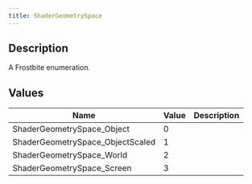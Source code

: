 ```yaml
---
title: ShaderGeometrySpace
---
```

## Description

A Frostbite enumeration.

## Values

| Name                              | Value | Description |
| --------------------------------- | ----- | ----------- |
| ShaderGeometrySpace\_Object       | 0     |             |
| ShaderGeometrySpace\_ObjectScaled | 1     |             |
| ShaderGeometrySpace\_World        | 2     |             |
| ShaderGeometrySpace\_Screen       | 3     |             |
